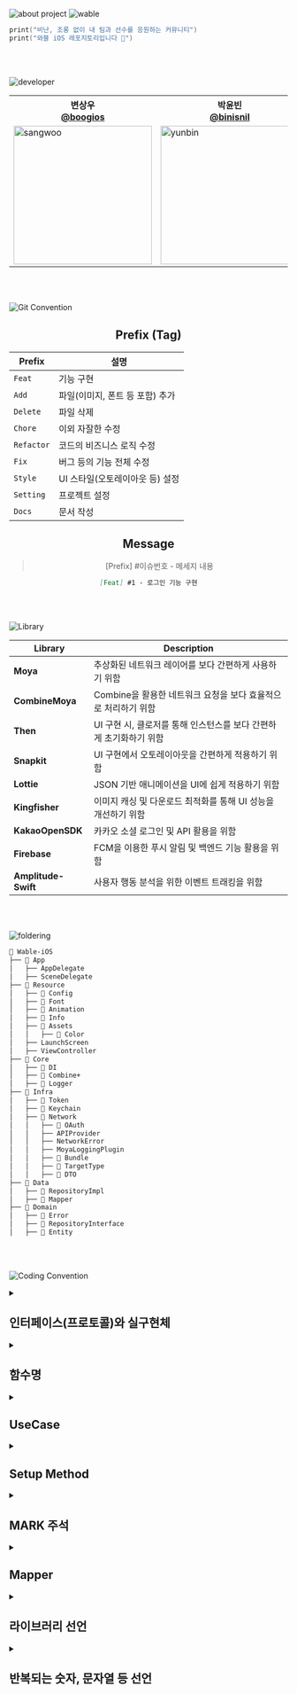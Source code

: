 ![about project](https://github.com/user-attachments/assets/e10fc3b0-1048-4025-ac29-70bd344365d8)
![wable](https://github.com/user-attachments/assets/b02e03eb-6f64-4a44-88e2-88badb3d3b10)

```swift
print("비난, 조롱 없이 내 팀과 선수를 응원하는 커뮤니티")
print("와블 iOS 레포지토리입니다 🚀")
```


<br><br>

![developer](https://github.com/user-attachments/assets/bdbb4bfb-b958-488d-8673-f7280967a23a)

<div align="center">

<table>
  <tr>
    <th>변상우</br><a href="https://github.com/boogios">@boogios</a></th>
    <th>박윤빈</br><a href="https://github.com/binisnil">@binisnil</a></th>
    <th>김진웅</br><a href="https://github.com/JinUng41">@JinUng41</a></th>
    <th>이유진</br><a href="https://github.com/youz2me">@youz2me</a></th>
  </tr>
  <tr>
    <td><img width="250" alt="sangwoo" src="https://github.com/user-attachments/assets/457067cf-f492-41c3-b7a8-aa3456a06126" /></td>
    <td><img width="250" alt="yunbin" src="https://github.com/user-attachments/assets/b8307c89-fde1-4e3c-9c84-73a72ce1673b" /></td>
    <td><img width="250" alt="jinung" src="https://github.com/user-attachments/assets/751d0c6b-3885-407e-a9c8-7e97eb93aae7" /></td>
    <td><img width="250" alt="youjin" src="https://github.com/user-attachments/assets/5e9a2c2d-1687-40e5-8b8f-2132338c72b2" /></td>
  </tr>
</table>
</div>

<br><br>

![Git Convention](https://github.com/user-attachments/assets/94c5bb1c-0da8-4f7d-a753-3b245aa58919)

<div align="center">

## Prefix (Tag)

<div align="center">

<table>
  <thead>
    <tr>
      <th>Prefix</th>
      <th>설명</th>
    </tr>
  </thead>
  <tbody>
    <tr>
      <td><code>Feat</code></td>
      <td>기능 구현</td>
    </tr>
    <tr>
      <td><code>Add</code></td>
      <td>파일(이미지, 폰트 등 포함) 추가</td>
    </tr>
    <tr>
      <td><code>Delete</code></td>
      <td>파일 삭제</td>
    </tr>
    <tr>
      <td><code>Chore</code></td>
      <td>이외 자잘한 수정</td>
    </tr>
    <tr>
      <td><code>Refactor</code></td>
      <td>코드의 비즈니스 로직 수정</td>
    </tr>
    <tr>
      <td><code>Fix</code></td>
      <td>버그 등의 기능 전체 수정</td>
    </tr>
    <tr>
      <td><code>Style</code></td>
      <td>UI 스타일(오토레이아웃 등) 설정</td>
    </tr>
    <tr>
      <td><code>Setting</code></td>
      <td>프로젝트 설정</td>
    </tr>
    <tr>
      <td><code>Docs</code></td>
      <td>문서 작성</td>
    </tr>
  </tbody>
</table>

</div>

## Message

> [Prefix] #이슈번호 - 메세지 내용  
> 

```markdown
[Feat] #1 - 로그인 기능 구현
```

</div>

<br><br>

![Library](https://github.com/user-attachments/assets/4d893132-2198-454a-b776-345bcc2fc28f)


<div align="center">

<table>
  <thead>
    <tr>
      <th>Library</th>
      <th>Description</th>
    </tr>
  </thead>
  <tbody>
    <tr>
      <td><strong>Moya</strong></td>
      <td>추상화된 네트워크 레이어를 보다 간편하게 사용하기 위함</td>
    </tr>
    <tr>
      <td><strong>CombineMoya</strong></td>
      <td>Combine을 활용한 네트워크 요청을 보다 효율적으로 처리하기 위함</td>
    </tr>
    <tr>
      <td><strong>Then</strong></td>
      <td>UI 구현 시, 클로저를 통해 인스턴스를 보다 간편하게 초기화하기 위함</td>
    </tr>
    <tr>
      <td><strong>Snapkit</strong></td>
      <td>UI 구현에서 오토레이아웃을 간편하게 적용하기 위함</td>
    </tr>
    <tr>
      <td><strong>Lottie</strong></td>
      <td>JSON 기반 애니메이션을 UI에 쉽게 적용하기 위함</td>
    </tr>
    <tr>
      <td><strong>Kingfisher</strong></td>
      <td>이미지 캐싱 및 다운로드 최적화를 통해 UI 성능을 개선하기 위함</td>
    </tr>
    <tr>
      <td><strong>KakaoOpenSDK</strong></td>
      <td>카카오 소셜 로그인 및 API 활용을 위함</td>
    </tr>
    <tr>
      <td><strong>Firebase</strong></td>
      <td>FCM을 이용한 푸시 알림 및 백엔드 기능 활용을 위함</td>
    </tr>
    <tr>
      <td><strong>Amplitude-Swift</strong></td>
      <td>사용자 행동 분석을 위한 이벤트 트래킹을 위함</td>
    </tr>
  </tbody>
</table>

</div>

<br><br>

![foldering](https://github.com/user-attachments/assets/2d54d323-a632-4b31-a341-85efeb0c5eb9)

```markdown
📁 Wable-iOS
├── 📁 App
│   ├── AppDelegate
│   ├── SceneDelegate
├── 📁 Resource
│   ├── 📁 Config
│   ├── 📁 Font
│   ├── 📁 Animation
│   ├── 📁 Info
│   ├── 📁 Assets
│   │   ├── 📁 Color
│   ├── LaunchScreen
│   ├── ViewController
├── 📁 Core
│   ├── 📁 DI
│   ├── 📁 Combine+
│   ├── 📁 Logger
├── 📁 Infra
│   ├── 📁 Token
│   ├── 📁 Keychain
│   ├── 📁 Network
│   │   ├── 📁 OAuth
│   │   ├── APIProvider
│   │   ├── NetworkError
│   │   ├── MoyaLoggingPlugin
│   │   ├── 📁 Bundle
│   │   ├── 📁 TargetType
│   │   ├── 📁 DTO
├── 📁 Data
│   ├── 📁 RepositoryImpl
│   ├── 📁 Mapper
├── 📁 Domain
│   ├── 📁 Error
│   ├── 📁 RepositoryInterface
│   ├── 📁 Entity
```

<br><br>

![Coding Convention](https://github.com/user-attachments/assets/14b15313-a25a-4ef9-a76a-0851eb9e55ea)

<details>
<summary><h2> 인터페이스(프로토콜)와 실구현체 </h2></summary>
- 프로토콜의 네이밍: 구현하고자 하는 객체 이름
- 실 구현체의 네이밍: 프로토콜 네이밍 + `Impl`

```swift
protocol UserRepository {}
final class UserRepositoryImpl {} 
```
</details>

<details>
<summary><h2> 함수명 </h2></summary>
  
- 조회: `fetch`
- 수정: `update`
- 삭제: `delete`
- 생성: `create`
- 초기 상태 설정: `configure`
- 액션 메서드: `~DidTap`

</details>

<details>
<summary><h2> UseCase  </h2></summary>
  
- 단일 메서드일 경우, 메서드 명은 `execute`로 한다.
  
</details>

<details>
<summary><h2> Setup Method </h2></summary>

```swift
func setupNavigationBar()
func setupView()
func setupConstraints()
func setupAction()
func setupDelegate()
func setupDataSource()
func setupBinding()
```

</details>

<details>
<summary><h2> MARK 주석 </h2></summary>
- **위, 아래로 한 줄 씩 공백**을 두고 작성합니다.

```swift
// MARK: - Property
// MARK: - Initializer
// MARK: - Life Cycle
// MARK: - Setup Method
// MARK: - UICollectionViewDelegate (ex)
// MARK: - Private Method
```

</details>

<details>
<summary><h2> Mapper </h2></summary>

> DTO → Entity
> 
- `enum`의 `static` method로 구현
- 메서드 네이밍: `map(with dto:)`

</details>

<details>
<summary><h2> 라이브러리 선언 </h2></summary>
  
- 퍼스트 파티와 서드 파티를 분리
- 순서는 무조건 알파벳순

```swift
import Combine
import Foundation

import CombineMoya
import Moya
```
</details>

<details>
<summary><h2> 반복되는 숫자, 문자열 등 선언 </h2></summary>
  
- 객체에서 반복되는 숫자, 문자열 등에 대해서 중첩 타입으로 Constant를 정의하고 타입 프로퍼티로 선언한다.

```swift
final class CustomView: UIView {}

// MARK: - Constant

private extension CustomView {
	enum Constant {
		static let padding: CGFloat = 16
	}
}
```

</details>
